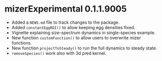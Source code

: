 # mizerExperimental 0.1.1.9005

* Added a `NEWS.md` file to track changes to the package.
* Added `constantEggRDI()` to allow keeping egg densities fixed.
* Vignette explaining size-spectrum dynamics in single-species example.
* New function `customFunction()` to allow users to overwrite mizer functions.
* New function `projectToSteady()` to run the full dynamics to steady state.
* `removeSpecies()` work also with 3d pred kernel.
